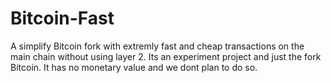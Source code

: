 # Bitcoin-Fast
A simplify Bitcoin fork with
extremly fast and cheap transactions on the main chain without using layer 2. Its an experiment project and just the fork Bitcoin. It has no monetary value and we dont plan to do so.
